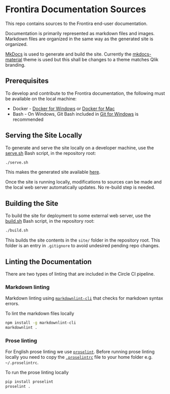 # Frontira Documentation Sources

This repo contains sources to the Frontira end-user documentation.

Documentation is primarily represented as markdown files and images. Markdown files are organized in the same way as the generated site is organized.

[MkDocs](http://www.mkdocs.org) is used to generate and build the site. Currently the [mkdocs-material](https://github.com/squidfunk/mkdocs-material) theme is used but this shall be changes to a theme matches Qlik branding.

## Prerequisites

To develop and contribute to the Frontira documentation, the following must be available on the local machine:

- Docker - [Docker for Windows](https://www.docker.com/docker-windows) or [Docker for Mac](https://www.docker.com/docker-mac)
- Bash - On Windows, Git Bash included in [Git for Windows](https://git-for-windows.github.io/) is recommended

## Serving the Site Locally

To generate and serve the site locally on a developer machine, use the [serve.sh](./serve.sh) Bash script, in the repository root:

```sh
./serve.sh
```

This makes the generated site available [here](http://localhost:8000).

Once the site is running locally, modifications to sources can be made and the local web server automatically updates. No re-build step is needed.

## Building the Site

To build the site for deployment to some external web server, use the [build.sh](./build.sh) Bash script, in the repository root:

```sh
./build.sh
```

This builds the site contents in the `site/` folder in the repository root. This folder is an entry in `.gitignore` to avoid undesired pending repo changes.

## Linting the Documentation

There are two types of linting that are included in the Circle CI pipeline.

### Markdown linting

Markdown linting using [`markdownlint-cli`](https://github.com/igorshubovych/markdownlint-cli) that checks for markdown syntax errors.

To lint the markdown files locally

```sh
npm install -g markdownlint-cli
markdownlint .
```

### Prose linting

For English prose linting we use [`proselint`](https://github.com/amperser/proselint/). Before running prose linting locally you need to copy the [`.proselintrc`](./.proselintrc) file to your home folder e.g. `~/.proselintrc`.

To run the prose linting locally

```sh
pip install proselint
proselint .
```

